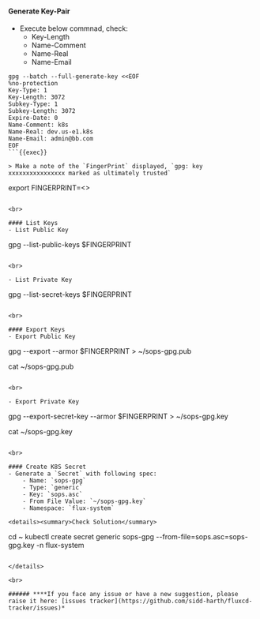 #### Generate Key-Pair
- Execute below commnad, check:
    - Key-Length
    - Name-Comment
    - Name-Real
    - Name-Email

```
gpg --batch --full-generate-key <<EOF
%no-protection
Key-Type: 1
Key-Length: 3072
Subkey-Type: 1
Subkey-Length: 3072
Expire-Date: 0
Name-Comment: k8s
Name-Real: dev.us-e1.k8s
Name-Email: admin@bb.com
EOF
```{{exec}}

> Make a note of the `FingerPrint` displayed, `gpg: key xxxxxxxxxxxxxxxx marked as ultimately trusted`

```
export FINGERPRINT=<<replace-finger-print>>
```{{exec interrupt}}

<br>

#### List Keys
- List Public Key
```
gpg --list-public-keys $FINGERPRINT
```{{exec}}

<br>

- List Private Key
```
gpg --list-secret-keys $FINGERPRINT
```{{exec}}

<br>

#### Export Keys
- Export Public Key
```
gpg --export --armor $FINGERPRINT > ~/sops-gpg.pub

cat ~/sops-gpg.pub
```{{exec}}

<br>

- Export Private Key
```
gpg --export-secret-key --armor $FINGERPRINT > ~/sops-gpg.key

cat ~/sops-gpg.key
```{{exec}}

<br>

#### Create K8S Secret
- Generate a `Secret` with following spec:
    - Name: `sops-gpg`
    - Type: `generic`
    - Key: `sops.asc`
    - From File Value: `~/sops-gpg.key`
    - Namespace: `flux-system`

<details><summary>Check Solution</summary>

```
cd ~
kubectl create secret generic sops-gpg --from-file=sops.asc=sops-gpg.key -n flux-system 
```{{exec}}

</details>

<br>

###### ****If you face any issue or have a new suggestion, please raise it here: [issues tracker](https://github.com/sidd-harth/fluxcd-tracker/issues)*